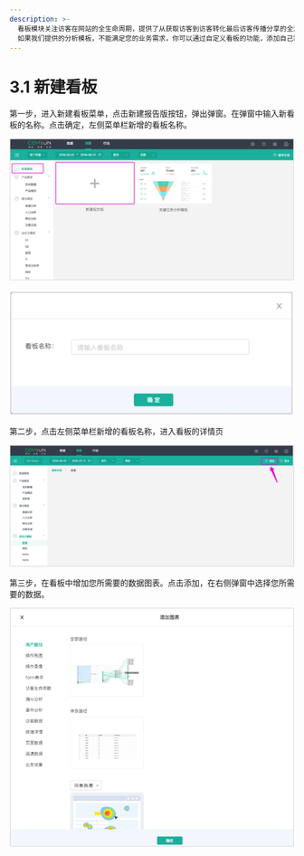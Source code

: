 ```yaml
---
description: >-
  看板模块关注访客在网站的全生命周期，提供了从获取访客到访客转化最后访客传播分享的全流程优化分析模板，帮助您更好地完成访客增长目标。
  如果我们提供的分析模板，不能满足您的业务需求，你可以通过自定义看板的功能，添加自己需要的数据模板，创建自己需要的看板。
---
```


# 3.1 新建看板

第一步，进入新建看板菜单，点击新建报告版按钮，弹出弹窗。在弹窗中输入新看板的名称。点击确定，左侧菜单栏新增的看板名称。

![&#x65B0;&#x5EFA;&#x62A5;&#x544A;&#x677F;&#x56FE;](../.gitbook/assets/image%20%2819%29.png)

![&#x65B0;&#x5EFA;&#x5F39;&#x7A97;](../.gitbook/assets/image%20%2829%29.png)

第二步，点击左侧菜单栏新增的看板名称，进入看板的详情页

![&#x770B;&#x677F;&#x8BE6;&#x60C5;&#x9875;&#x56FE;](../.gitbook/assets/image%20%2815%29.png)

第三步，在看板中增加您所需要的数据图表。点击添加，在右侧弹窗中选择您所需要的数据。

![&#x6DFB;&#x52A0;&#x56FE;&#x8868;&#x5F39;&#x7A97;&#x56FE;](../.gitbook/assets/image%20%2818%29.png)



